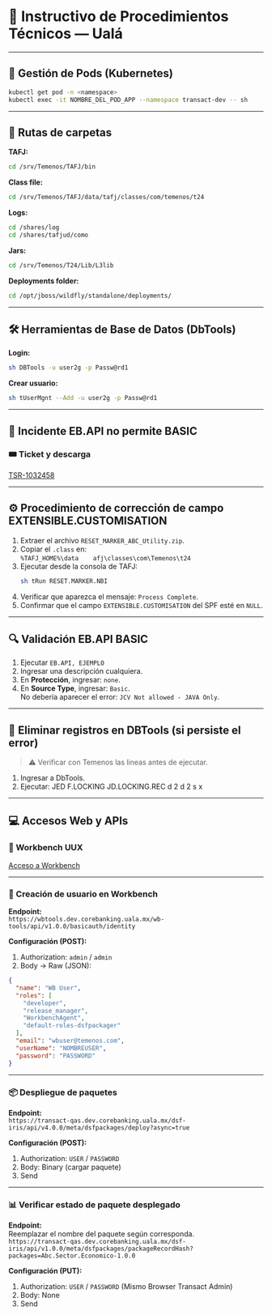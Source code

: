 # 🧾 Instructivo de Procedimientos Técnicos — Ualá

---

## 🔧 Gestión de Pods (Kubernetes)

```sh
kubectl get pod -n <namespace>
kubectl exec -it NOMBRE_DEL_POD_APP --namespace transact-dev -- sh
```

---

## 📁 Rutas de carpetas

**TAFJ:**  
```sh
cd /srv/Temenos/TAFJ/bin
```

**Class file:**  
```sh
cd /srv/Temenos/TAFJ/data/tafj/classes/com/temenos/t24
```

**Logs:**  
```sh
cd /shares/log
cd /shares/tafjud/como
```

**Jars:**  
```sh
cd /srv/Temenos/T24/Lib/L3lib
```

**Deployments folder:**  
```sh
cd /opt/jboss/wildfly/standalone/deployments/
```

---

## 🛠️ Herramientas de Base de Datos (DbTools)

**Login:**  
```sh
sh DBTools -u user2g -p Passw@rd1
```

**Crear usuario:**  
```sh
sh tUserMgnt --Add -u user2g -p Passw@rd1
```

---

## 🐞 Incidente EB.API no permite BASIC

### 🎟️ Ticket y descarga
[TSR-1032458](https://servicedesk.temenos.com/tickets/servicedesk/customer/portal/1/TSR-1032458)

---

## ⚙️ Procedimiento de corrección de campo EXTENSIBLE.CUSTOMISATION

1. Extraer el archivo `RESET_MARKER_ABC_Utility.zip`.
2. Copiar el `.class` en:  
   `%TAFJ_HOME%\data	afj\classes\com\Temenos\t24`
3. Ejecutar desde la consola de TAFJ:  
   ```sh
   sh tRun RESET.MARKER.NBI
   ```
4. Verificar que aparezca el mensaje: `Process Complete`.
5. Confirmar que el campo `EXTENSIBLE.CUSTOMISATION` del SPF esté en `NULL`.

---

## 🔍 Validación EB.API BASIC

1. Ejecutar `EB.API, EJEMPLO`
2. Ingresar una descripción cualquiera.
3. En **Protección**, ingresar: `none`.
4. En **Source Type**, ingresar: `Basic`.  
   No debería aparecer el error: `JCV Not allowed - JAVA Only`.

---

## 🧹 Eliminar registros en DBTools (si persiste el error)

> ⚠️ Verificar con Temenos las lineas antes de ejecutar.

1. Ingresar a DbTools.
2. Ejecutar:
   JED F.LOCKING JD.LOCKING.REC
   d 2
   d 2
   s
   x

---

## 💻 Accesos Web y APIs

### 🔗 Workbench UUX
[Acceso a Workbench](https://wbuux.dev.corebanking.uala.mx/wb-uux/)

---

### 👤 Creación de usuario en Workbench

**Endpoint:**  
`https://wbtools.dev.corebanking.uala.mx/wb-tools/api/v1.0.0/basicauth/identity`

**Configuración (POST):**
1. Authorization: `admin` / `admin`
2. Body → Raw (JSON):
```json
{
  "name": "WB User",
  "roles": [
    "developer",
    "release_manager",
    "WorkbenchAgent",
    "default-roles-dsfpackager"
  ],
  "email": "wbuser@temenos.com",
  "userName": "NOMBREUSER",
  "password": "PASSWORD"
}
```

---

### 📦 Despliegue de paquetes

**Endpoint:**  
`https://transact-qas.dev.corebanking.uala.mx/dsf-iris/api/v4.0.0/meta/dsfpackages/deploy?async=true`

**Configuración (POST):**
1. Authorization: `USER` / `PASSWORD`
2. Body: Binary (cargar paquete)
3. Send

---

### 📊 Verificar estado de paquete desplegado

**Endpoint:**  
Reemplazar el nombre del paquete según corresponda.  
`https://transact-qas.dev.corebanking.uala.mx/dsf-iris/api/v1.0.0/meta/dsfpackages/packageRecordHash?packages=Abc.Sector.Economico-1.0.0`

**Configuración (PUT):**
1. Authorization: `USER` / `PASSWORD` (Mismo Browser Transact Admin)
2. Body: None
3. Send
